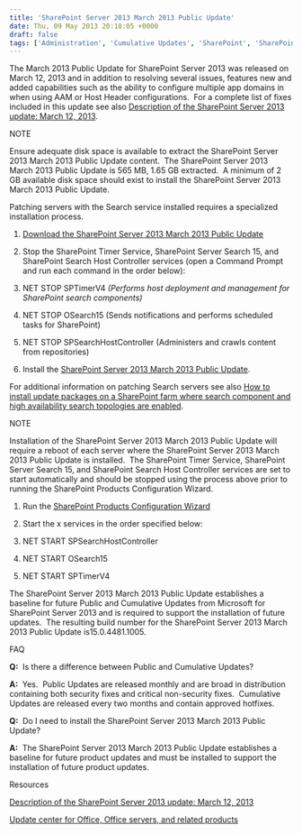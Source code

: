 ```yaml
---
title: 'SharePoint Server 2013 March 2013 Public Update'
date: Thu, 09 May 2013 20:18:05 +0000
draft: false
tags: ['Administration', 'Cumulative Updates', 'SharePoint', 'SharePoint Server 2013']
---
```


The March 2013 Public Update for SharePoint Server 2013 was released on March 12, 2013 and in addition to resolving several issues, features new and added capabilities such as the ability to configure multiple app domains in when using AAM or Host Header configurations.  For a complete list of fixes included in this update see also [Description of the SharePoint Server 2013 update: March 12, 2013](http://support.microsoft.com/kb/2767999).

NOTE

Ensure adequate disk space is available to extract the SharePoint Server 2013 March 2013 Public Update content.  The SharePoint Server 2013 March 2013 Public Update is 565 MB, 1.65 GB extracted.  A minimum of 2 GB available disk space should exist to install the SharePoint Server 2013 March 2013 Public Update.

Patching servers with the Search service installed requires a specialized installation process.

1.  [Download the SharePoint Server 2013 March 2013 Public Update](http://download.microsoft.com/download/5/1/C/51CA768E-C79E-41BA-91D4-7F7D929B0BFE/ubersrvsp2013-kb2767999-fullfile-x64-glb.exe)
2.  Stop the SharePoint Timer Service, SharePoint Server Search 15, and SharePoint Search Host Controller services (open a Command Prompt and run each command in the order below):

1.  NET STOP SPTimerV4 _(Performs host deployment and management for SharePoint search components)_
2.  NET STOP OSearch15 (Sends notifications and performs scheduled tasks for SharePoint)
3.  NET STOP SPSearchHostController (Administers and crawls content from repositories)

4.  Install the [SharePoint Server 2013 March 2013 Public Update](http://technet.microsoft.com/en-us/library/ff806338(v=office.15)).

For additional information on patching Search servers see also [How to install update packages on a SharePoint farm where search component and high availability search topologies are enabled](http://blogs.technet.com/b/tothesharepoint/archive/2013/03/13/how-to-install-update-packages-on-a-sharepoint-farm-where-search-component-and-high-availability-search-topologies-are-enabled.aspx).

NOTE

Installation of the SharePoint Server 2013 March 2013 Public Update will require a reboot of each server where the SharePoint Server 2013 March 2013 Public Update is installed.  The SharePoint Timer Service, SharePoint Server Search 15, and SharePoint Search Host Controller services are set to start automatically and should be stopped using the process above prior to running the SharePoint Products Configuration Wizard.

1.  Run the [SharePoint Products Configuration Wizard](http://technet.microsoft.com/en-us/library/cc263093(v=office.14).aspx)
2.  Start the x services in the order specified below:

1.  NET START SPSearchHostController
2.  NET START OSearch15
3.  NET START SPTimerV4

The SharePoint Server 2013 March 2013 Public Update establishes a baseline for future Public and Cumulative Updates from Microsoft for SharePoint Server 2013 and is required to support the installation of future updates.  The resulting build number for the SharePoint Server 2013 March 2013 Public Update is15.0.4481.1005.

FAQ

**Q:**  Is there a difference between Public and Cumulative Updates?

**A:**  Yes.  Public Updates are released monthly and are broad in distribution containing both security fixes and critical non-security fixes.  Cumulative Updates are released every two months and contain approved hotfixes.

**Q:**  Do I need to install the SharePoint Server 2013 March 2013 Public Update?

**A:**  The SharePoint Server 2013 March 2013 Public Update establishes a baseline for future product updates and must be installed to support the installation of future product updates.

Resources

[Description of the SharePoint Server 2013 update: March 12, 2013](http://support.microsoft.com/kb/2767999)

[Update center for Office, Office servers, and related products](http://technet.microsoft.com/en-US/office/ee748587.aspx)